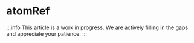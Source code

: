 # atomRef

:::info
This article is a work in progress. We are actively filling in the gaps and appreciate your patience.
:::
